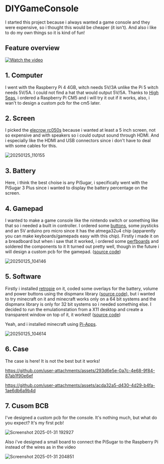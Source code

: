 # DIYGameConsole

I started this project because i always wanted a game console and they were expensive, so i thought this would be cheaper (it isn't). And also i like to do my own things so it is kind of fun!

## Feature overview

[![Watch the video](https://github.com/user-attachments/assets/9050162f-ae0c-4aab-9f75-4fed0fd997a0)](https://drive.google.com/file/d/1AkpKpJxUvkrZwO-a-s5R-MTxC0ftZYuF/preview)

## 1. Computer

I went with the Raspberry Pi 4 4GB, witch needs 5V/3A unlike the Pi 5 witch needs 5V/5A. I could not find a hat that would output 5V/5A.
Thanks to [High Seas](https://highseas.hackclub.com/), i ordered a Raspberry Pi CM5 and i will try it out if it works, also, i wan't to design a custom pcb for the cm5 later.

## 2. Screen

I picked the [elecrow rc050s](https://www.elecrow.com/rc050s-hdmi-5-inch-800x480-capacitive-touch-monitor-built-in-speaker-with-backlight-control.html) because i wanted at least a 5 inch screen, not so expensive and with speakers so i could output sound through HDMI. And i especially like the HDMI and USB connectors since i don't have to deal with some cables for this.

![20250125_110155](https://github.com/user-attachments/assets/48a1e757-2eee-46a7-94ed-2fe63a07b154)

## 3. Battery

Here, i think the best choise is any PiSugar, i specifically went with the PiSugar 3 Plus since i wanted to display the battery percentage on the screen.

## 4. Gamepad

I wanted to make a game console like the nintendo switch or something like that so i needed a built in controller. I ordered some [buttons](https://amzn.eu/d/3mklatI), some joysticks and an 5V arduino pro micro since it has the atmega32u4 chip (apparently you can make keyboards/gamepads easy with this chip).
Firstly i made it on a breadboard but when i saw that it worked, i ordered some [perfboards](https://amzn.eu/d/5Spa3rH) and soldered the components to it
It turned out pretty well, though in the future i will design a custom pcb for the gamepad. ([source code](https://github.com/anton2026gamca/DIYGameConsole/tree/main/Gamepad))

![20250125_104146](https://github.com/user-attachments/assets/ffa881f9-7f4e-4f9e-96d8-b4a8121690f5)

## 5. Software

Firstly i installed [retropie](https://retropie.org.uk/) on it, coded some overlays for the battery, volume and power buttons using the dispmanx library ([source code](https://github.com/anton2026gamca/DIYGameConsole/tree/main/ConsoleUI/dispmanx)), but i wanted to try minecraft on it and minecraft works only on a 64 bit systems and the dispmanx library is only for 32 bit systems so i needed something else. I decided to run the emulationstation from a X11 desktop and create a transparent window on top of it, it worked! ([source code](https://github.com/anton2026gamca/DIYGameConsole/tree/main/ConsoleUI/x11))

Yeah, and i installed minecraft using [Pi-Apps](https://pi-apps.io/).

![20250125_104614](https://github.com/user-attachments/assets/23d79d3e-446d-4c80-bcc1-24bdb06ae3e9)

## 6. Case

The case is here! It is not the best but it works!

https://github.com/user-attachments/assets/293d6e5e-0a7c-4e68-9f84-87ab1f90e6ef

https://github.com/user-attachments/assets/acda32a5-d430-4d29-b4fa-1ae6db6a9b4d

## 7. Cusom BCB

I've designed a custom pcb for the console. It's nothing much, but what do you expect? It's my first pcb!

![Screenshot 2025-01-31 192927](https://github.com/user-attachments/assets/158f0544-ea43-41f7-b3ba-4160be894086)

Also i've designed a small board to connect the PiSugar to the Raspberry Pi instead of the wires as in the video

![Screenshot 2025-01-31 204851](https://github.com/user-attachments/assets/e558f460-9612-4ce6-89d4-82547fbbf516)
